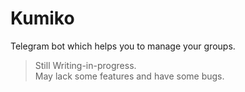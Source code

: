 # Kumiko

Telegram bot which helps you to manage your groups.

> Still Writing-in-progress. <br>
> May lack some features and have some bugs.